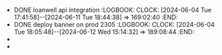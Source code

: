 - DONE loanwell api integration
  :LOGBOOK:
  CLOCK: [2024-06-04 Tue 17:41:58]--[2024-06-11 Tue 18:44:38] =>  169:02:40
  :END:
- DONE deploy banner on prod 2305
  :LOGBOOK:
  CLOCK: [2024-06-04 Tue 18:05:48]--[2024-06-12 Wed 15:14:32] =>  189:08:44
  :END:
-
-